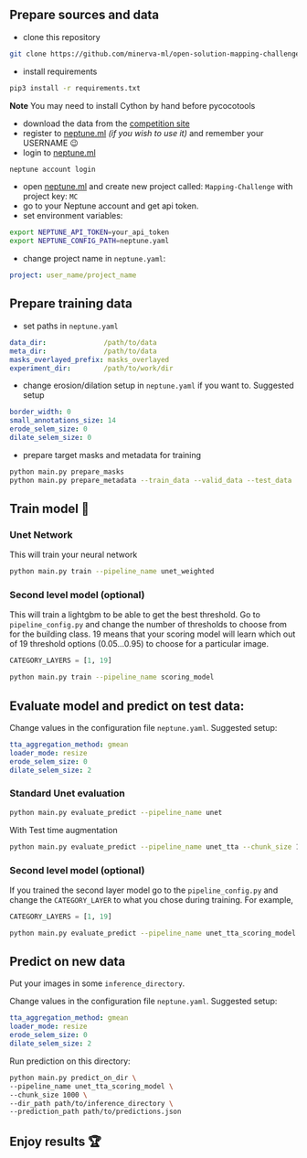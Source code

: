 ## Prepare sources and data
* clone this repository
```bash
git clone https://github.com/minerva-ml/open-solution-mapping-challenge.git
```
* install requirements
```bash
pip3 install -r requirements.txt
```

**Note** 
You may need to install Cython by hand before pycocotools

* download the data from the [competition site](https://www.crowdai.org/challenges/mapping-challenge/dataset_files)
* register to [neptune.ml](http://bit.ly/2HtXtMH) *(if you wish to use it)* and remember your USERNAME :wink:
* login to [neptune.ml](http://bit.ly/2HtXtMH)
```bash
neptune account login
```
* open [neptune.ml](http://bit.ly/2HtXtMH) and create new project called: `Mapping-Challenge` with project key: `MC`
* go to your Neptune account and get api token. 
* set environment variables:

```bash
export NEPTUNE_API_TOKEN=your_api_token
export NEPTUNE_CONFIG_PATH=neptune.yaml
```

* change project name in `neptune.yaml`:
```yaml
project: user_name/project_name
```

## Prepare training data
* set paths in `neptune.yaml`
```yaml
data_dir:              /path/to/data
meta_dir:              /path/to/data
masks_overlayed_prefix: masks_overlayed
experiment_dir:        /path/to/work/dir
```

* change erosion/dilation setup in `neptune.yaml` if you want to. Suggested setup
```yaml
border_width: 0
small_annotations_size: 14
erode_selem_size: 0
dilate_selem_size: 0
```

* prepare target masks and metadata for training
```bash
python main.py prepare_masks
python main.py prepare_metadata --train_data --valid_data --test_data
```

## Train model :rocket:

### Unet Network
This will train your neural network

```bash
python main.py train --pipeline_name unet_weighted
```

### Second level model (optional)
This will train a lightgbm to be able to get the best threshold.
Go to `pipeline_config.py` and change the number of thresholds to choose from for the building class.
19 means that your scoring model will learn which out of 19 threshold options (0.05...0.95) to choose for 
a particular image.

```python
CATEGORY_LAYERS = [1, 19]
```

```bash
python main.py train --pipeline_name scoring_model
```

## Evaluate model and predict on test data:

Change values in the configuration file `neptune.yaml`. 
Suggested setup:

```yaml
tta_aggregation_method: gmean
loader_mode: resize
erode_selem_size: 0
dilate_selem_size: 2
```

### Standard Unet evaluation

```bash
python main.py evaluate_predict --pipeline_name unet
```

With Test time augmentation

```bash
python main.py evaluate_predict --pipeline_name unet_tta --chunk_size 1000
```

### Second level model (optional)

If you trained the second layer model go to the `pipeline_config.py` and change the `CATEGORY_LAYER` to 
what you chose during training. 
For example,

```python
CATEGORY_LAYERS = [1, 19]
```

```bash
python main.py evaluate_predict --pipeline_name unet_tta_scoring_model --chunk_size 1000
```


## Predict on new data

Put your images in some `inference_directory`.

Change values in the configuration file `neptune.yaml`. 
Suggested setup:

```yaml
tta_aggregation_method: gmean
loader_mode: resize
erode_selem_size: 0
dilate_selem_size: 2
```

Run prediction on this directory:

```bash
python main.py predict_on_dir \
--pipeline_name unet_tta_scoring_model \
--chunk_size 1000 \
--dir_path path/to/inference_directory \
--prediction_path path/to/predictions.json

```

## Enjoy results :trophy:
